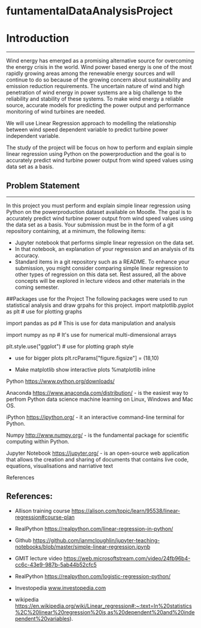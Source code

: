 # funtamentalDataAnalysisProject

# Introduction
***
Wind energy has emerged as a promising alternative source for overcoming the energy crisis in the world. Wind power based energy is one of the most rapidly growing areas among the renewable energy sources and will continue to do so because of the growing concern about sustainability and emission reduction requirements. The uncertain nature of wind and high penetration of wind energy in power systems are a big challenge to the reliability and stability of these systems. To make wind energy a reliable source, accurate models for predicting the power output and performance monitoring of wind turbines are needed. 

We will use Linear Regression approach to modelling the relationship between wind speed dependent variable to predict turbine power independent variable.

The study of the project will be focus on how to perform and explain simple linear regression using Python on the powerproduction and the goal is to accurately predict wind turbine power output from wind speed values using data set as a basis.

## Problem Statement
***

In this project you must perform and explain simple linear regression using Python
on the powerproduction dataset available on Moodle. The goal is to accurately predict wind turbine power output from wind speed values using the data set as a basis.
Your submission must be in the form of a git repository containing, at a minimum, the
following items:
- Jupyter notebook that performs simple linear regression on the data set.
- In that notebook, an explanation of your regression and an analysis of its accuracy.
- Standard items in a git repository such as a README.
To enhance your submission, you might consider comparing simple linear regression to
other types of regression on this data set. Rest assured, all the above concepts will be
explored in lecture videos and other materials in the coming semester.

##Packages use for the Project
The following packages were used to run statistical analysis and draw grpahs for this project.
import matplotlib.pyplot as plt # use for plotting graphs

import pandas as pd # This is use for data manipulation and analysis

import numpy as np # It's use for numerical multi-dimensional arrays

plt.style.use("ggplot") # use for plotting graph style

- use for bigger plots
plt.rcParams["figure.figsize"] = (18,10) 

- Make matplotlib show interactive plots 
%matplotlib inline  


Python https://www.python.org/downloads/

Anaconda https://www.anaconda.com/distribution/ - is the easiest way to perfrom Python data science machine learning on Linux, Windows and Mac OS.

iPython https://ipython.org/ - it an interactive command-line terminal for Python.

Numpy http://www.numpy.org/ - is the fundamental package for scientific computing within Python.

Jupyter Notebook https://jupyter.org/ - is an open-source web application that allows the creation and sharing of documents that contains live code, equations, visualisations and narriative text

References


## References:

- Allison training course https://alison.com/topic/learn/95538/linear-regression#course-plan

- RealPython https://realpython.com/linear-regression-in-python/

- Github https://github.com/ianmcloughlin/jupyter-teaching-notebooks/blob/master/simple-linear-regression.ipynb

- GMIT lecture video https://web.microsoftstream.com/video/24fb96b4-cc6c-43e9-987b-5ab44b52cfc5

- RealPython https://realpython.com/logistic-regression-python/

 - Investopedia  www.investopedia.com
 
 - wikipedia https://en.wikipedia.org/wiki/Linear_regression#:~:text=In%20statistics%2C%20linear%20regression%20is,as%20dependent%20and%20independent%20variables).
